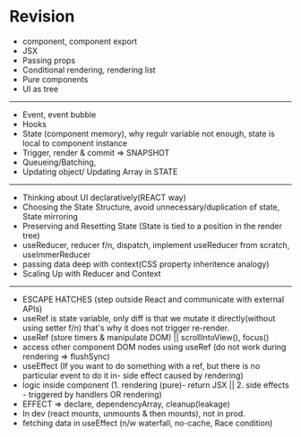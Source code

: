 # Revision

- component, component export
- JSX
- Passing props
- Conditional rendering, rendering list
- Pure components
- UI as tree

-----

- Event, event bubble
- Hooks
- State (component memory), why regulr variable not enough, state is local to component instance
- Trigger, render & commit => SNAPSHOT
- Queueing/Batching,
- Updating object/ Updating Array in STATE

-----

- Thinking about UI declaratively(REACT way)
- Choosing the State Structure, avoid unnecessary/duplication of state, State mirroring
- Preserving and Resetting State (State is tied to a position in the render tree)
- useReducer, reducer f/n, dispatch, implement useReducer from scratch, useImmerReducer
- passing data deep with context(CSS property inheritence analogy)
- Scaling Up with Reducer and Context

-----

- ESCAPE HATCHES (step outside React and communicate with external APIs)
- useRef is state variable, only diff is that we  mutate it directly(without using setter f/n) that's why it does not trigger re-render.
- useRef (store timers & manipulate DOM) || scrollIntoView(), focus()
- access other component DOM nodes using useRef (do not work during rendering => flushSync)
- useEffect (If you want to do something with a ref, but there is no particular event to do it in- side effect caused by rendering)
- logic inside component (1. rendering (pure)- return JSX || 2. side effects - triggered by handlers OR rendering)
- EFFECT => declare, dependencyArray, cleanup(leakage)
- In dev (react mounts, unmounts & then mounts), not in prod.
- fetching data in useEffect (n/w waterfall, no-cache, Race condition)



















